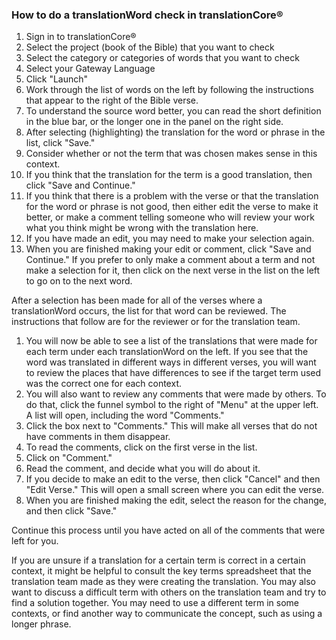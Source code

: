 
### How to do a translationWord check in translationCore®

1. Sign in to translationCore®
1. Select the project (book of the Bible) that you want to check
1. Select the category or categories of words that you want to check
1. Select your Gateway Language
1. Click "Launch"
1. Work through the list of words on the left by following the instructions that appear to the right of the Bible verse. 
1. To understand the source word better, you can read the short definition in the blue bar, or the longer one in the panel on the right side.
1. After selecting (highlighting) the translation for the word or phrase in the list, click "Save."
1. Consider whether or not the term that was chosen makes sense in this context.
1. If you think that the translation for the term is a good translation, then click "Save and Continue."
1. If you think that there is a problem with the verse or that the translation for the word or phrase is not good, then either edit the verse to make it better, or make a comment telling someone who will review your work what you think might be wrong with the translation here.
1. If you have made an edit, you may need to make your selection again.
1. When you are finished making your edit or comment, click "Save and Continue." If you prefer to only make a comment about a term and not make a selection for it, then click on the next verse in the list on the left to go on to the next word.  

After a selection has been made for all of the verses where a translationWord occurs, the list for that word can be reviewed. The instructions that follow are for the reviewer or for the translation team.

1. You will now be able to see a list of the translations that were made for each term under each translationWord on the left. If you see that the word was translated in different ways in different verses, you will want to review the places that have differences to see if the target term used was the correct one for each context. 
1. You will also want to review any comments that were made by others. To do that, click the funnel symbol to the right of "Menu" at the upper left. A list will open, including the word "Comments." 
1. Click the box next to "Comments." This will make all verses that do not have comments in them disappear.
1. To read the comments, click on the first verse in the list.
1. Click on "Comment."
1. Read the comment, and decide what you will do about it. 
1. If you decide to make an edit to the verse, then click "Cancel" and then "Edit Verse." This will open a small screen where you can edit the verse.
1. When you are finished making the edit, select the reason for the change, and then click "Save." 

Continue this process until you have acted on all of the comments that were left for you.  

If you are unsure if a translation for a certain term is correct in a certain context, it might be helpful to consult the key terms spreadsheet that the translation team made as they were creating the translation. You may also want to discuss a difficult term with others on the translation team and try to find a solution together. You may need to use a different term in some contexts, or find another way to communicate the concept, such as using a longer phrase.
